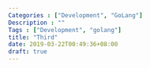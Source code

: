 ```yaml
---
Categories : ["Development", "GoLang"]
Description : ""
Tags : ["Development", "golang"]
title: "Third"
date: 2019-03-22T00:49:36+08:00
draft: true
---
```


